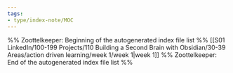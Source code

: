 ```yaml
---
tags: 
- type/index-note/MOC
---
```




%% Zoottelkeeper: Beginning of the autogenerated index file list  %%
 [[S01 LinkedIn/100-199 Projects/110 Building a Second Brain with Obsidian/30-39 Areas/action driven learning/week 1/week 1|week 1]]
%% Zoottelkeeper: End of the autogenerated index file list  %%

